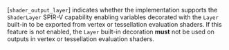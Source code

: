 [`shader_output_layer`] indicates whether
the implementation supports the `ShaderLayer` SPIR-V capability
enabling variables decorated with the `Layer` built-in to be exported
from vertex or tessellation evaluation shaders.
If this feature is not enabled, the `Layer` built-in decoration  **must** 
not be used on outputs in vertex or tessellation evaluation shaders.